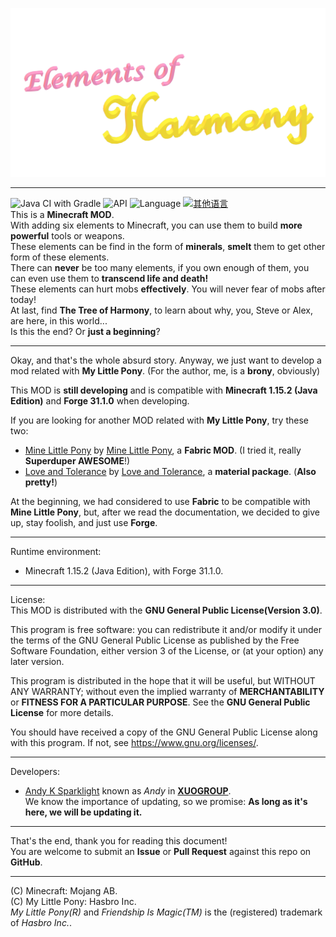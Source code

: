 ![Elements of Harmony](eoh_text.png)  

---
![Java CI with Gradle](https://github.com/XUOGROUP/ElementsOfHarmony/workflows/Java%20CI%20with%20Gradle/badge.svg)
![API](https://img.shields.io/badge/API-Forge%20MOD%20Loader-orange.svg)
![Language](https://img.shields.io/badge/Lauguage-Java-0bbbff.svg)
[![其他语言](https://img.shields.io/badge/此文档提供-简体中文版本-red.svg)](README_CN.md)  
This is a **Minecraft MOD**.  
With adding six elements to Minecraft, you can use them to build **more powerful** tools or weapons.  
These elements can be find in the form of **minerals**, **smelt** them to get other form of these elements.  
There can **never** be too many elements, if you own enough of them, you can even use them to **transcend life and death!**  
These elements can hurt mobs **effectively**. You will never fear of mobs after today!  
At last, find **The Tree of Harmony**, to learn about why, you, Steve or Alex, are here, in this world...  
Is this the end? Or **just a beginning**?  

---
Okay, and that's the whole absurd story. Anyway, we just want to develop a mod related with **My Little Pony**. (For the author, me, is a **brony**, obviously)  

This MOD is **still developing** and is compatible with **Minecraft 1.15.2 (Java Edition)** and **Forge 31.1.0** when developing.  

If you are looking for another MOD related with **My Little Pony**, try these two:
- [Mine Little Pony](https://github.com/MineLittlePony/MineLittlePony) by [Mine Little Pony](https://github.com/MineLittlePony), a **Fabric MOD**. (I tried it, really **Superduper AWESOME**!)
- [Love and Tolerance](https://github.com/Love-and-Tolerance/Love-and-Tolerance) by [Love and Tolerance](https://github.com/Love-and-Tolerance), a **material package**. (**Also pretty!**)

At the beginning, we had considered to use **Fabric** to be compatible with **Mine Little Pony**, but, after we read the documentation, we decided to give up, stay foolish, and just use **Forge**.  

---
Runtime environment:  
- Minecraft 1.15.2 (Java Edition), with Forge 31.1.0.

---
License:  
This MOD is distributed with the **GNU General Public License(Version 3.0)**.  

This program is free software: you can redistribute it and/or modify
it under the terms of the GNU General Public License as published by
the Free Software Foundation, either version 3 of the License, or
(at your option) any later version.  

This program is distributed in the hope that it will be useful,
but WITHOUT ANY WARRANTY; without even the implied warranty of
**MERCHANTABILITY** or **FITNESS FOR A PARTICULAR PURPOSE**.  See the
**GNU General Public License** for more details.  

You should have received a copy of the GNU General Public License
along with this program.  If not, see <https://www.gnu.org/licenses/>.  

---
Developers:  
- [Andy K Sparklight](https://github.com/Andy-K-Sparklight) known as *Andy* in [**XUOGROUP**](https://www.xuogroup.top).  
We know the importance of updating, so we promise: **As long as it's here, we will be updating it.**  

---
That's the end, thank you for reading this document!  
You are welcome to submit an **Issue** or **Pull Request** against this repo on **GitHub**.  

---

(C) Minecraft: Mojang AB.  
(C) My Little Pony: Hasbro Inc.  
*My Little Pony(R)* and *Friendship Is Magic(TM)* is the (registered) trademark of *Hasbro Inc.*.  
